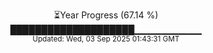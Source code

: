 <p align="center">
⏳Year Progress (67.14 %) <br>
████████████████████▁▁▁▁▁▁▁▁▁▁ <br>
<sub>Updated: Wed, 03 Sep 2025 01:43:31 GMT</sub>
</p>

